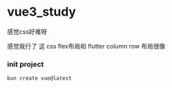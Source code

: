 # vue3_study 
感觉css好难呀

感觉我行了 这 css flex布局和 flutter column row 布局很像

### init project

`bun create vue@latest`